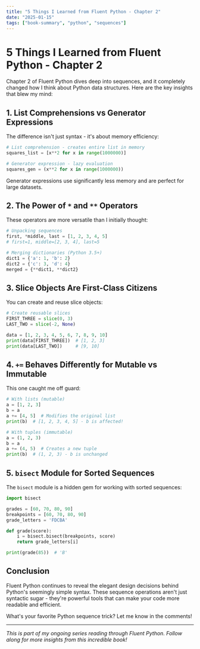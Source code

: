 ```yaml
---
title: "5 Things I Learned from Fluent Python - Chapter 2"
date: "2025-01-15"
tags: ["book-summary", "python", "sequences"]
---
```


# 5 Things I Learned from Fluent Python - Chapter 2

Chapter 2 of Fluent Python dives deep into sequences, and it completely changed how I think about Python data structures. Here are the key insights that blew my mind:

## 1. List Comprehensions vs Generator Expressions

The difference isn't just syntax - it's about memory efficiency:

```python
# List comprehension - creates entire list in memory
squares_list = [x**2 for x in range(1000000)]

# Generator expression - lazy evaluation
squares_gen = (x**2 for x in range(1000000))
```

Generator expressions use significantly less memory and are perfect for large datasets.

## 2. The Power of `*` and `**` Operators

These operators are more versatile than I initially thought:

```python
# Unpacking sequences
first, *middle, last = [1, 2, 3, 4, 5]
# first=1, middle=[2, 3, 4], last=5

# Merging dictionaries (Python 3.5+)
dict1 = {'a': 1, 'b': 2}
dict2 = {'c': 3, 'd': 4}
merged = {**dict1, **dict2}
```

## 3. Slice Objects Are First-Class Citizens

You can create and reuse slice objects:

```python
# Create reusable slices
FIRST_THREE = slice(0, 3)
LAST_TWO = slice(-2, None)

data = [1, 2, 3, 4, 5, 6, 7, 8, 9, 10]
print(data[FIRST_THREE])  # [1, 2, 3]
print(data[LAST_TWO])     # [9, 10]
```

## 4. `+=` Behaves Differently for Mutable vs Immutable

This one caught me off guard:

```python
# With lists (mutable)
a = [1, 2, 3]
b = a
a += [4, 5]  # Modifies the original list
print(b)  # [1, 2, 3, 4, 5] - b is affected!

# With tuples (immutable)
a = (1, 2, 3)
b = a
a += (4, 5)  # Creates a new tuple
print(b)  # (1, 2, 3) - b is unchanged
```

## 5. `bisect` Module for Sorted Sequences

The `bisect` module is a hidden gem for working with sorted sequences:

```python
import bisect

grades = [60, 70, 80, 90]
breakpoints = [60, 70, 80, 90]
grade_letters = 'FDCBA'

def grade(score):
    i = bisect.bisect(breakpoints, score)
    return grade_letters[i]

print(grade(85))  # 'B'
```

## Conclusion

Fluent Python continues to reveal the elegant design decisions behind Python's seemingly simple syntax. These sequence operations aren't just syntactic sugar - they're powerful tools that can make your code more readable and efficient.

What's your favorite Python sequence trick? Let me know in the comments!

---

*This is part of my ongoing series reading through Fluent Python. Follow along for more insights from this incredible book!*